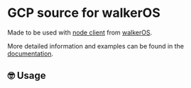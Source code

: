# GCP source for walkerOS

Made to be used with
[node client](https://www.npmjs.com/package/@elbwalker/client-node) from
[walkerOS](https://github.com/elbwalker/walkerOS).

More detailed information and examples can be found in the
[documentation](https://www.elbwalker.com/docs/sources/gcp).

## 🤓 Usage
